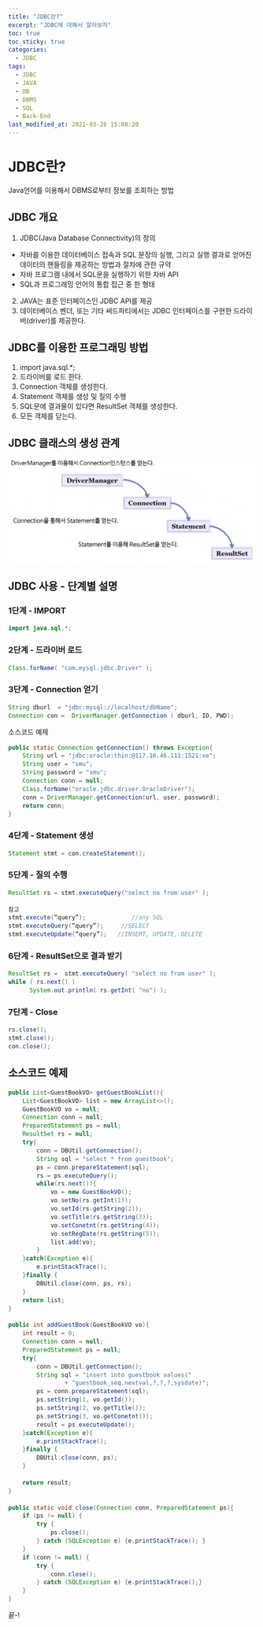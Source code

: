 ```yaml
---
title: "JDBC란?"
excerpt: "JDBC에 대해서 알아보자"
toc: true
toc_sticky: true
categories:
  - JDBC
tags:
  - JDBC
  - JAVA
  - DB
  - DBMS
  - SQL
  - Back-End
last_modified_at: 2021-03-26 15:08:20
---
```


# JDBC란?
Java언어를 이용해서 DBMS로부터 정보를 조회하는 방법

## JDBC 개요
1. JDBC(Java Database Connectivity)의 정의
- 자바를 이용한 데이터베이스 접속과 SQL 문장의 실행, 그리고 실행 결과로 얻어진 데이터의 핸들링을 제공하는 방법과 절차에 관한 규약
- 자바 프로그램 내에서 SQL문을 실행하기 위한 자바 API
- SQL과 프로그래밍 언어의 통합 접근 중 한 형태
2. JAVA는 표준 인터페이스인 JDBC API를 제공
3. 데이터베이스 벤더, 또는 기타 써드파티에서는 JDBC 인터페이스를 구현한 드라이버(driver)를 제공한다.

## JDBC를 이용한 프로그래밍 방법
1. import java.sql.*;
2. 드라이버를 로드 한다.
3. Connection 객체를 생성한다.
4. Statement 객체를 생성 및 질의 수행
5. SQL문에 결과물이 있다면 ResultSet 객체를 생성한다.
6. 모든 객체를 닫는다.

## JDBC 클래스의 생성 관계
![이미지](/assets/images/JDBC/jdbc1.png)

## JDBC 사용 - 단계별 설명
### 1단계 - IMPORT
```java
import java.sql.*;
```

### 2단계 - 드라이버 로드
```java
Class.forName( "com.mysql.jdbc.Driver" );
```

### 3단계 - Connection 얻기
```java
String dburl  = "jdbc:mysql://localhost/dbName";
Connection con =  DriverManager.getConnection ( dburl, ID, PWD);
```

소스코드 예제
```java
public static Connection getConnection() throws Exception{
	String url = "jdbc:oracle:thin:@117.16.46.111:1521:xe";
	String user = "smu";
	String password = "smu";
	Connection conn = null;
	Class.forName("oracle.jdbc.driver.OracleDriver");
	conn = DriverManager.getConnection(url, user, password);
	return conn;
}
```
### 4단계 - Statement 생성
```java
Statement stmt = con.createStatement();
```

### 5단계 - 질의 수행
```java
ResultSet rs = stmt.executeQuery("select no from user" );

참고
stmt.execute(“query”);             //any SQL
stmt.executeQuery(“query”);     //SELECT
stmt.executeUpdate(“query”);   //INSERT, UPDATE, DELETE
```

### 6단계 - ResultSet으로 결과 받기
```java
ResultSet rs =  stmt.executeQuery( "select no from user" );
while ( rs.next() )
      System.out.println( rs.getInt( "no") );
```

### 7단계 - Close
```java
rs.close();
stmt.close();
con.close();
```

## 소스코드 예제
```java
public List<GuestBookVO> getGuestBookList(){
    List<GuestBookVO> list = new ArrayList<>();
    GuestBookVO vo = null;
    Connection conn = null;
    PreparedStatement ps = null;
    ResultSet rs = null;
    try{
        conn = DBUtil.getConnection();
        String sql = "select * from guestbook";
        ps = conn.prepareStatement(sql);
        rs = ps.executeQuery();
        while(rs.next()){
            vo = new GuestBookVO();
            vo.setNo(rs.getInt(1));
            vo.setId(rs.getString(2));
            vo.setTitle(rs.getString(3));
            vo.setConetnt(rs.getString(4));
            vo.setRegDate(rs.getString(5));
            list.add(vo);
        }
    }catch(Exception e){
        e.printStackTrace();
    }finally {
        DBUtil.close(conn, ps, rs);
    }		
    return list;		
}

public int addGuestBook(GuestBookVO vo){
    int result = 0;
    Connection conn = null;
    PreparedStatement ps = null;
    try{
        conn = DBUtil.getConnection();
        String sql = "insert into guestbook values("
                + "guestbook_seq.nextval,?,?,?,sysdate)";
        ps = conn.prepareStatement(sql);
        ps.setString(1, vo.getId());
        ps.setString(2, vo.getTitle());
        ps.setString(3, vo.getConetnt());
        result = ps.executeUpdate();
    }catch(Exception e){
        e.printStackTrace();
    }finally {
        DBUtil.close(conn, ps);
    }
    
    return result;
}

public static void close(Connection conn, PreparedStatement ps){
    if (ps != null) {
        try {
            ps.close();
        } catch (SQLException e) {e.printStackTrace(); }
    }
    if (conn != null) {
        try {
            conn.close();
        } catch (SQLException e) {e.printStackTrace();}
    }
}
```
끝-!
